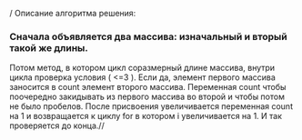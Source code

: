 / Описание алгоритма решения:
### Сначала объявляется два массива: изначальный и вторый такой же длины. 
Потом метод, в котором цикл соразмерный длине массива, внутри цикла проверка условия ( <=3 ).
 Если да, элемент первого массива заносится в count элемент второго массива. 
Переменная count чтобы поочередно закидывать из первого массива во второй и чтобы потом не было пробелов.
 После присвоения увеличивается переменная count на 1 и возвращается к циклу for в котором i увеличивается на 1. 
 И так проверяется до конца.//
